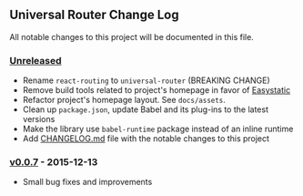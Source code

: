 ## Universal Router Change Log

All notable changes to this project will be documented in this file.

### [Unreleased][unreleased]

- Rename `react-routing` to `universal-router` (BREAKING CHANGE)
- Remove build tools related to project's homepage in favor of [Easystatic](https://easystatic.com)
- Refactor project's homepage layout. See `docs/assets`.
- Clean up `package.json`, update Babel and its plug-ins to the latest versions
- Make the library use `babel-runtime` package instead of an inline runtime
- Add [CHANGELOG.md](CHANGELOG.md) file with the notable changes to this project

### [v0.0.7] - 2015-12-13

- Small bug fixes and improvements

[unreleased]: https://github.com/kriasoft/react-starter-kit/compare/v0.0.7...HEAD
[v0.0.7]: https://github.com/kriasoft/react-starter-kit/compare/v0.0.6...v0.0.7
